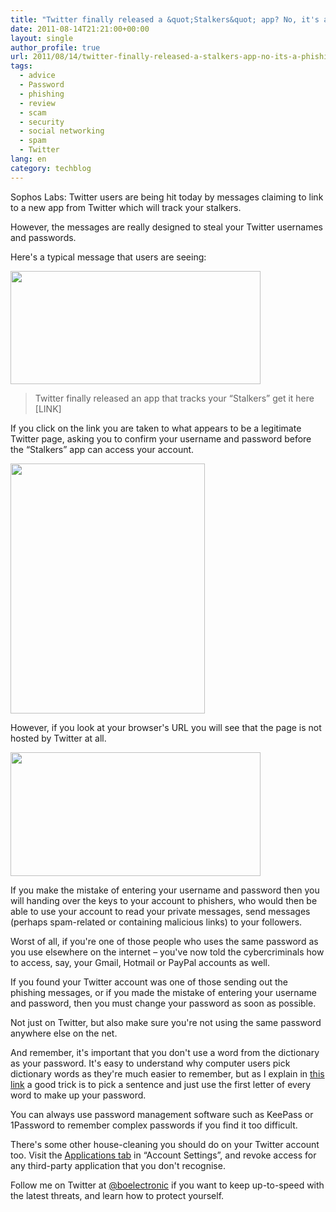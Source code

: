 ```yaml
---
title: "Twitter finally released a &quot;Stalkers&quot; app? No, it's a phishing scam"
date: 2011-08-14T21:21:00+00:00
layout: single
author_profile: true
url: 2011/08/14/twitter-finally-released-a-stalkers-app-no-its-a-phishing-scam/
tags:
  - advice
  - Password
  - phishing
  - review
  - scam
  - security
  - social networking
  - spam
  - Twitter
lang: en
category: techblog
---
```

<div dir="ltr" trbidi="on">
  Sophos Labs: Twitter users are being hit today by messages claiming to link to a new app from Twitter which will track your stalkers.</p> 
  
  <p>
    However, the messages are really designed to steal your Twitter usernames and passwords.
  </p>
  
  <p>
    Here's a typical message that users are seeing:
  </p>
  
  <div>
    <a href="http://1.bp.blogspot.com/-IIngieAPmLM/TkgzUstoLpI/AAAAAAAAD9s/fVtBZhwDZ_o/s1600/twitter-stalkers.jpg" imageanchor="1"><img border="0" height="181" src="http://1.bp.blogspot.com/-IIngieAPmLM/TkgzUstoLpI/AAAAAAAAD9s/fVtBZhwDZ_o/s400/twitter-stalkers.jpg" width="400" /></a>
  </div>
  
  <blockquote>
    <p>
      Twitter finally released an app that tracks your &#8220;Stalkers&#8221; get it here [LINK]
    </p>
  </blockquote>
  
  <p>
    If you click on the link you are taken to what appears to be a legitimate Twitter page, asking you to confirm your username and password before the &#8220;Stalkers&#8221; app can access your account.
  </p>
  
  <div>
    <a href="http://4.bp.blogspot.com/-FW6K8T_f668/TkgzjS6xA5I/AAAAAAAAD90/lCh23AIBLas/s1600/twitter-stalkers-site.jpg" imageanchor="1"><img border="0" height="400" src="http://4.bp.blogspot.com/-FW6K8T_f668/TkgzjS6xA5I/AAAAAAAAD90/lCh23AIBLas/s400/twitter-stalkers-site.jpg" width="311" /></a>
  </div>
  
  <p>
    However, if you look at your browser's URL you will see that the page is not hosted by Twitter at all.
  </p>
  
  <div>
    <a href="http://4.bp.blogspot.com/-CxX8YDiPfF0/Tkgzg-pnxoI/AAAAAAAAD9w/4_tkVteZnYc/s1600/twitter-stalkers-url.jpg" imageanchor="1"><img border="0" height="198" src="http://4.bp.blogspot.com/-CxX8YDiPfF0/Tkgzg-pnxoI/AAAAAAAAD9w/4_tkVteZnYc/s400/twitter-stalkers-url.jpg" width="400" /></a>
  </div>
  
  <p>
    If you make the mistake of entering your username and password then you will handing over the keys to your account to phishers, who would then be able to use your account to read your private messages, send messages (perhaps spam-related or containing malicious links) to your followers.
  </p>
  
  <p>
    Worst of all, if you're one of those people who uses the same password as you use elsewhere on the internet &#8211; you've now told the cybercriminals how to access, say, your Gmail, Hotmail or PayPal accounts as well.
  </p>
  
  <p>
    If you found your Twitter account was one of those sending out the phishing messages, or if you made the mistake of entering your username and password, then you must change your password as soon as possible.
  </p>
  
  <p>
    Not just on Twitter, but also make sure you're not using the same password anywhere else on the net.
  </p>
  
  <p>
    And remember, it's important that you don't use a word from the dictionary as your password. It's easy to understand why computer users pick dictionary words as they're much easier to remember, but as I explain in <a href="/en/knowledge-base/security/passwords">this link</a> a good trick is to pick a sentence and just use the first letter of every word to make up your password.
  </p>
  
  <p>
    You can always use password management software such as KeePass or 1Password to remember complex passwords if you find it too difficult.
  </p>
  
  <p>
    There's some other house-cleaning you should do on your Twitter account too. Visit the <a href="http://twitter.com/settings/applications">Applications tab</a> in &#8220;Account Settings&#8221;, and revoke access for any third-party application that you don't recognise.
  </p>
  
  <p>
    Follow me on Twitter at <a href="https://twitter.com/OmidFarhangEn">@boelectronic</a> if you want to keep up-to-speed with the latest threats, and learn how to protect yourself.</div>